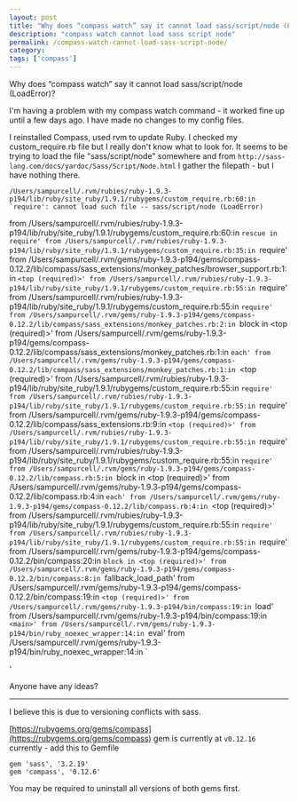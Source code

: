 ```yaml
---
layout: post
title: "Why does “compass watch” say it cannot load sass/script/node (LoadError)?"
description: "compass watch cannot load sass script node"
permalink: /compass-watch-cannot-load-sass-script-node/
category:
tags: ['compass']
---
```


Why does “compass watch” say it cannot load sass/script/node (LoadError)?


I'm having a problem with my compass watch command - it worked fine up until a few days ago. I have made no changes to my config files.

I reinstalled Compass, used rvm to update Ruby. I checked my custom\_require.rb file but I really don't know what to look for. It seems to be trying to load the file "sass/script/node" somewhere and from `http://sass-lang.com/docs/yardoc/Sass/Script/Node.html` I gather the filepath - but I have nothing there.

    /Users/sampurcell/.rvm/rubies/ruby-1.9.3-p194/lib/ruby/site_ruby/1.9.1/rubygems/custom_require.rb:60:in `require': cannot load such file -- sass/script/node (LoadError)
from /Users/sampurcell/.rvm/rubies/ruby-1.9.3-p194/lib/ruby/site_ruby/1.9.1/rubygems/custom_require.rb:60:in `rescue in require'
from /Users/sampurcell/.rvm/rubies/ruby-1.9.3-p194/lib/ruby/site_ruby/1.9.1/rubygems/custom_require.rb:35:in `require'
from /Users/sampurcell/.rvm/gems/ruby-1.9.3-p194/gems/compass-0.12.2/lib/compass/sass_extensions/monkey_patches/browser_support.rb:1:in `<top (required)>'
from /Users/sampurcell/.rvm/rubies/ruby-1.9.3-p194/lib/ruby/site_ruby/1.9.1/rubygems/custom_require.rb:55:in `require'
from /Users/sampurcell/.rvm/rubies/ruby-1.9.3-p194/lib/ruby/site_ruby/1.9.1/rubygems/custom_require.rb:55:in `require'
from /Users/sampurcell/.rvm/gems/ruby-1.9.3-p194/gems/compass-0.12.2/lib/compass/sass_extensions/monkey_patches.rb:2:in `block in <top (required)>'
from /Users/sampurcell/.rvm/gems/ruby-1.9.3-p194/gems/compass-0.12.2/lib/compass/sass_extensions/monkey_patches.rb:1:in `each'
from /Users/sampurcell/.rvm/gems/ruby-1.9.3-p194/gems/compass-0.12.2/lib/compass/sass_extensions/monkey_patches.rb:1:in `<top (required)>'
from /Users/sampurcell/.rvm/rubies/ruby-1.9.3-p194/lib/ruby/site_ruby/1.9.1/rubygems/custom_require.rb:55:in `require'
from /Users/sampurcell/.rvm/rubies/ruby-1.9.3-p194/lib/ruby/site_ruby/1.9.1/rubygems/custom_require.rb:55:in `require'
from /Users/sampurcell/.rvm/gems/ruby-1.9.3-p194/gems/compass-0.12.2/lib/compass/sass_extensions.rb:9:in `<top (required)>'
from /Users/sampurcell/.rvm/rubies/ruby-1.9.3-p194/lib/ruby/site_ruby/1.9.1/rubygems/custom_require.rb:55:in `require'
from /Users/sampurcell/.rvm/rubies/ruby-1.9.3-p194/lib/ruby/site_ruby/1.9.1/rubygems/custom_require.rb:55:in `require'
from /Users/sampurcell/.rvm/gems/ruby-1.9.3-p194/gems/compass-0.12.2/lib/compass.rb:5:in `block in <top (required)>'
from /Users/sampurcell/.rvm/gems/ruby-1.9.3-p194/gems/compass-0.12.2/lib/compass.rb:4:in `each'
from /Users/sampurcell/.rvm/gems/ruby-1.9.3-p194/gems/compass-0.12.2/lib/compass.rb:4:in `<top (required)>'
from /Users/sampurcell/.rvm/rubies/ruby-1.9.3-p194/lib/ruby/site_ruby/1.9.1/rubygems/custom_require.rb:55:in `require'
from /Users/sampurcell/.rvm/rubies/ruby-1.9.3-p194/lib/ruby/site_ruby/1.9.1/rubygems/custom_require.rb:55:in `require'
from /Users/sampurcell/.rvm/gems/ruby-1.9.3-p194/gems/compass-0.12.2/bin/compass:20:in `block in <top (required)>'
from /Users/sampurcell/.rvm/gems/ruby-1.9.3-p194/gems/compass-0.12.2/bin/compass:8:in `fallback_load_path'
from /Users/sampurcell/.rvm/gems/ruby-1.9.3-p194/gems/compass-0.12.2/bin/compass:19:in `<top (required)>'
from /Users/sampurcell/.rvm/gems/ruby-1.9.3-p194/bin/compass:19:in `load'
from /Users/sampurcell/.rvm/gems/ruby-1.9.3-p194/bin/compass:19:in `<main>'
from /Users/sampurcell/.rvm/gems/ruby-1.9.3-p194/bin/ruby_noexec_wrapper:14:in `eval'
from /Users/sampurcell/.rvm/gems/ruby-1.9.3-p194/bin/ruby_noexec_wrapper:14:in `<main>'

Anyone have any ideas?


---------------------------------------
I believe this is due to versioning conflicts with sass.

[https://rubygems.org/gems/compass](https://rubygems.org/gems/compass) gem is currently at `v0.12.16` currently - add this to Gemfile

    gem 'sass', '3.2.19'
    gem 'compass', '0.12.6'

You may be required to uninstall all versions of both gems first.


